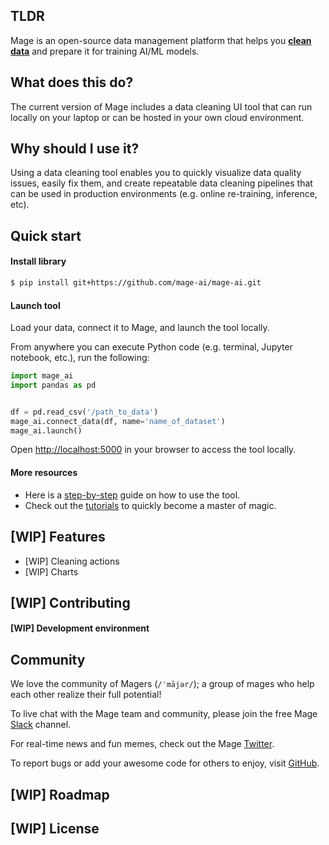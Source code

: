 ## TLDR
Mage is an open-source data management platform
that helps you
<span style="text-decoration: underline"><b>clean data</b></span> and
prepare it for training AI/ML models.

## What does this do?
The current version of Mage includes a data cleaning UI tool that can run locally on your laptop or
can be hosted in your own cloud environment.

## Why should I use it?
Using a data cleaning tool enables you to quickly visualize data quality issues,
easily fix them, and create repeatable data cleaning pipelines that can be used in
production environments (e.g. online re-training, inference, etc).

## Quick start

#### Install library
```bash
$ pip install git+https://github.com/mage-ai/mage-ai.git
```

#### Launch tool
Load your data, connect it to Mage, and launch the tool locally.


From anywhere you can execute Python code (e.g. terminal, Jupyter notebook, etc.),
run the following:

```python
import mage_ai
import pandas as pd


df = pd.read_csv('/path_to_data')
mage_ai.connect_data(df, name='name_of_dataset')
mage_ai.launch()
```

Open [http://localhost:5000](http://localhost:5000) in your browser to access the tool locally.

#### More resources

- Here is a [step-by-step](docs/tutorials/quick-start.md) guide on how to use the tool.
- Check out the [tutorials](docs/tutorials/README.md) to quickly become a master of magic.

## [WIP] Features

- [WIP] Cleaning actions
- [WIP] Charts

## [WIP] Contributing

#### [WIP] Development environment

## Community
We love the community of Magers (`/ˈmājər/`);
a group of mages who help each other realize their full potential!

To live chat with the Mage team and community,
please join the free Mage [Slack](https://www.mage.ai/chat) channel.

For real-time news and fun memes, check out the Mage [Twitter](https://twitter.com/mage_ai).

To report bugs or add your awesome code for others to enjoy,
visit [GitHub](https://github.com/mage-ai/mage-ai).

## [WIP] Roadmap

## [WIP] License
